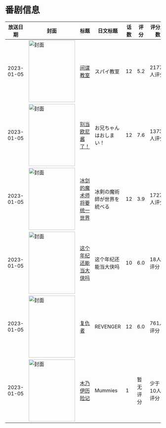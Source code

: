 # 番剧信息

|放送日期|封面|标题|日文标题|话数|评分|评分人数|
|---|---|---|---|---|---|---|
|2023-01-05|<img src="//lain.bgm.tv/pic/cover/c/f8/36/374206_faPhx.jpg" alt="封面" style="width:150px;height:200px;object-fit:cover;">|[间谍教室](https://bangumi.tv/subject/374206)|スパイ教室|12|5.2|2177人评分|
|2023-01-05|<img src="//lain.bgm.tv/pic/cover/c/7e/ca/378862_24TnR.jpg" alt="封面" style="width:150px;height:200px;object-fit:cover;">|[别当欧尼酱了！](https://bangumi.tv/subject/378862)|お兄ちゃんはおしまい！|12|7.6|13734人评分|
|2023-01-05|<img src="//lain.bgm.tv/pic/cover/c/f8/95/379687_51Jj6.jpg" alt="封面" style="width:150px;height:200px;object-fit:cover;">|[冰剑的魔术师将要统一世界](https://bangumi.tv/subject/379687)|冰剣の魔術師が世界を統べる|12|3.9|1727人评分|
|2023-01-05|<img src="//lain.bgm.tv/pic/cover/c/ad/1c/402427_tObUI.jpg" alt="封面" style="width:150px;height:200px;object-fit:cover;">|[这个年纪还能当大侠吗](https://bangumi.tv/subject/402427)|这个年纪还能当大侠吗|10|6.0|18人评分|
|2023-01-05|<img src="//lain.bgm.tv/pic/cover/c/54/13/403379_D2ICB.jpg" alt="封面" style="width:150px;height:200px;object-fit:cover;">|[复仇者](https://bangumi.tv/subject/403379)|REVENGER|12|6.0|761人评分|
|2023-01-05|<img src="//lain.bgm.tv/pic/cover/c/1e/36/428880_jp8qo.jpg" alt="封面" style="width:150px;height:200px;object-fit:cover;">|[木乃伊历险记](https://bangumi.tv/subject/428880)|Mummies|1|暂无评分|少于10人评分|

